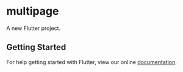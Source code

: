 # multipage

A new Flutter project.

## Getting Started

For help getting started with Flutter, view our online
[documentation](https://flutter.io/).
